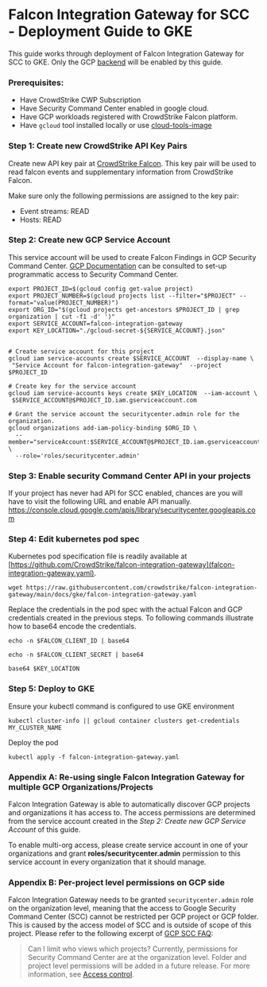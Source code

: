 # Falcon Integration Gateway for SCC - Deployment Guide to GKE

This guide works through deployment of Falcon Integration Gateway for SCC to GKE. Only the GCP [backend](https://github.com/CrowdStrike/falcon-integration-gateway/tree/main/fig/backends) will be enabled by this guide.

### Prerequisites:

 - Have CrowdStrike CWP Subscription
 - Have Security Command Center enabled in google cloud.
 - Have GCP workloads registered with CrowdStrike Falcon platform.
 - Have `gcloud` tool installed locally or use [cloud-tools-image](https://github.com/CrowdStrike/cloud-tools-image)

### Step 1: Create new CrowdStrike API Key Pairs

Create new API key pair at [CrowdStrike Falcon](https://falcon.crowdstrike.com/support/api-clients-and-keys). This key pair will be used to read falcon events and supplementary information from CrowdStrike Falcon.

Make sure only the following permissions are assigned to the key pair:
 * Event streams: READ
 * Hosts: READ

### Step 2: Create new GCP Service Account

This service account will be used to create Falcon Findings in GCP Security Command Center. [GCP Documentation](https://cloud.google.com/security-command-center/docs/how-to-programmatic-access) can be consulted to set-up programmatic access to Security Command Center.

```
export PROJECT_ID=$(gcloud config get-value project)
export PROJECT_NUMBER=$(gcloud projects list --filter="$PROJECT" --format="value(PROJECT_NUMBER)")
export ORG_ID="$(gcloud projects get-ancestors $PROJECT_ID | grep organization | cut -f1 -d' ')"
export SERVICE_ACCOUNT=falcon-integration-gateway
export KEY_LOCATION="./gcloud-secret-${SERVICE_ACCOUNT}.json"


# Create service account for this project
gcloud iam service-accounts create $SERVICE_ACCOUNT  --display-name \
 "Service Account for falcon-integration-gateway"  --project $PROJECT_ID

# Create key for the service account
gcloud iam service-accounts keys create $KEY_LOCATION  --iam-account \
 $SERVICE_ACCOUNT@$PROJECT_ID.iam.gserviceaccount.com

# Grant the service account the securitycenter.admin role for the organization.
gcloud organizations add-iam-policy-binding $ORG_ID \
  --member="serviceAccount:$SERVICE_ACCOUNT@$PROJECT_ID.iam.gserviceaccount.com" \
  --role='roles/securitycenter.admin'
```

### Step 3: Enable security Command Center API in your projects

If your project has never had API for SCC enabled, chances are you will have to visit the following URL and enable API manually. https://console.cloud.google.com/apis/library/securitycenter.googleapis.com

### Step 4: Edit kubernetes pod spec

Kubernetes pod specification file is readily available at [https://github.com/CrowdStrike/falcon-integration-gateway](falcon-integration-gateway.yaml).

```
wget https://raw.githubusercontent.com/crowdstrike/falcon-integration-gateway/main/docs/gke/falcon-integration-gateway.yaml
```

Replace the credentials in the pod spec with the actual Falcon and GCP credentials created in the previous steps. To following commands illustrate how to base64 encode the credentials.

```
echo -n $FALCON_CLIENT_ID | base64
```

```
echo -n $FALCON_CLIENT_SECRET | base64
```

```
base64 $KEY_LOCATION
```

### Step 5: Deploy to GKE

Ensure your kubectl command is configured to use GKE environment
```
kubectl cluster-info || gcloud container clusters get-credentials MY_CLUSTER_NAME
```

Deploy the pod
```
kubectl apply -f falcon-integration-gateway.yaml
```

### Appendix A: Re-using single Falcon Integration Gateway for multiple GCP Organizations/Projects

Falcon Integration Gateway is able to automatically discover GCP projects and organizations it has access to. The access permissions are determined from the service account created in the *Step 2: Create new GCP Service Account* of this guide.

To enable multi-org access, please create service account in one of your organizations and grant **roles/securitycenter.admin** permission to this service account in every organization that it should manage.

### Appendix B: Per-project level permissions on GCP side

Falcon Integration Gateway needs to be granted `securitycenter.admin` role on the organization level, meaning that the access to Google Security Command Center (SCC) cannot be restricted per GCP project or GCP folder. This is caused by the access model of SCC and is outside of scope of this project. Please refer to the following excerpt of [GCP SCC FAQ](https://cloud.google.com/security-command-center/docs/faq):

> Can I limit who views which projects?
> Currently, permissions for Security Command Center are at the organization level. Folder and project level permissions will be added in a future release. For more information, see [Access control](https://cloud.google.com/security-command-center/docs/access-control).
